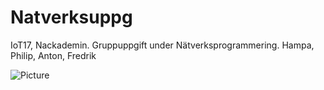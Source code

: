 # Natverksuppg
IoT17, Nackademin. Gruppuppgift under Nätverksprogrammering. Hampa, Philip, Anton, Fredrik

![Picture](http://huerty.com/content/planningPhoto.jpg "Meeting-1")